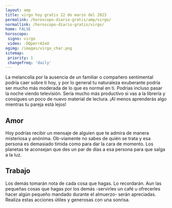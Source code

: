 ```yaml
---
layout: amp
title: virgo hoy gratis 22 de marzo del 2023 
permalink: /horoscopo-diario-gratis/amp/virgo/
normallink: /horoscopo-diario-gratis/virgo/
home: FALSE
horoscopo:
 signo: virgo
 video: -DQpmrrAIeU
ogimg: /images/virgo_char.png
sitemap:
 priority: 1
 changefreq: 'daily'
---
```



La melancolía por la ausencia de un familiar o compañero sentimental podría caer sobre ti hoy, y por lo general tu naturaleza exuberante podría ser mucho más moderada de lo que es normal en ti. Podrías incluso pasar la noche viendo televisión. Sería mucho más productivo si vas a la librería y consigues un poco de nuevo material de lectura. ¡Al menos aprenderás algo mientras tu pareja está lejos!

## Amor

Hoy podrías recibir un mensaje de alguien que te admira de manera misteriosa y anónima. Ob-viamente no sabes de quién se trata y esa persona es demasiado tímida como para dar la cara de momento. Los planetas te aconsejan que des un par de días a esa persona para que salga a la luz.

## Trabajo

Los demás tomarán nota de cada cosa que hagas. Lo recordarán. Aun las pequeñas cosas que hagas por los demás -servirles un café u ofrecerles hacer algún pequeño mandado durante el almuerzo- serán apreciadas. Realiza estas acciones útiles y generosas con una sonrisa.